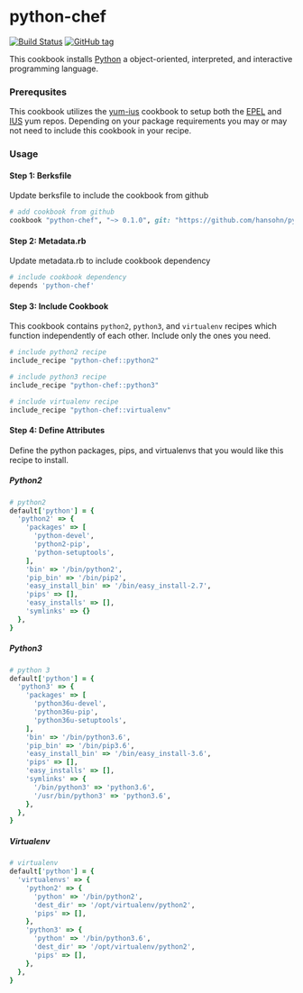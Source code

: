 # python-chef

[![Build Status](https://travis-ci.org/hansohn/python-chef.svg?branch=master)](https://travis-ci.org/hansohn/python-chef) [![GitHub tag](https://img.shields.io/github/tag/hansohn/python-chef.svg)](https://github.com/hansohn/python-chef)

This cookbook installs [Python](https://www.python.org/) a object-oriented, interpreted, and interactive programming language.

### Prerequsites

This cookbook utilizes the [yum-ius](https://supermarket.chef.io/cookbooks/yum-ius) cookbook to setup both the [EPEL](https://fedoraproject.org/wiki/EPEL) and [IUS](https://ius.io/) yum repos. Depending on your package requirements you may or may not need to include this cookbook in your recipe.

### Usage

#### Step 1: Berksfile

Update berksfile to include the cookbook from github

```ruby
# add cookbook from github
cookbook "python-chef", "~> 0.1.0", git: "https://github.com/hansohn/python-chef.git"
```

#### Step 2: Metadata.rb

Update metadata.rb to include cookbook dependency

```ruby
# include cookbook dependency
depends 'python-chef'
```

#### Step 3: Include Cookbook

This cookbook contains `python2`, `python3`, and `virtualenv` recipes which function independently of each other. Include only the ones you need.

```ruby
# include python2 recipe
include_recipe "python-chef::python2"

# include python3 recipe
include_recipe "python-chef::python3"

# include virtualenv recipe
include_recipe "python-chef::virtualenv"
```

#### Step 4: Define Attributes

Define the python packages, pips, and virtualenvs that you would like this recipe to install.

##### Python2

```ruby
# python2
default['python'] = {
  'python2' => {
    'packages' => [
      'python-devel',
      'python2-pip',
      'python-setuptools',
    ],
    'bin' => '/bin/python2',
    'pip_bin' => '/bin/pip2',
    'easy_install_bin' => '/bin/easy_install-2.7',
    'pips' => [],
    'easy_installs' => [],
    'symlinks' => {}
  },
}
```

##### Python3

```ruby
# python 3
default['python'] = {
  'python3' => {
    'packages' => [
      'python36u-devel',
      'python36u-pip',
      'python36u-setuptools',
    ],
    'bin' => '/bin/python3.6',
    'pip_bin' => '/bin/pip3.6',
    'easy_install_bin' => '/bin/easy_install-3.6',
    'pips' => [],
    'easy_installs' => [],
    'symlinks' => {
      '/bin/python3' => 'python3.6',
      '/usr/bin/python3' => 'python3.6',
    },
  },
}
```

##### Virtualenv

```ruby
# virtualenv
default['python'] = {
  'virtualenvs' => {
    'python2' => {
      'python' => '/bin/python2',
      'dest_dir' => '/opt/virtualenv/python2',
      'pips' => [],
    },
    'python3' => {
      'python' => '/bin/python3.6',
      'dest_dir' => '/opt/virtualenv/python2',
      'pips' => [],
    },
  },
}
```
